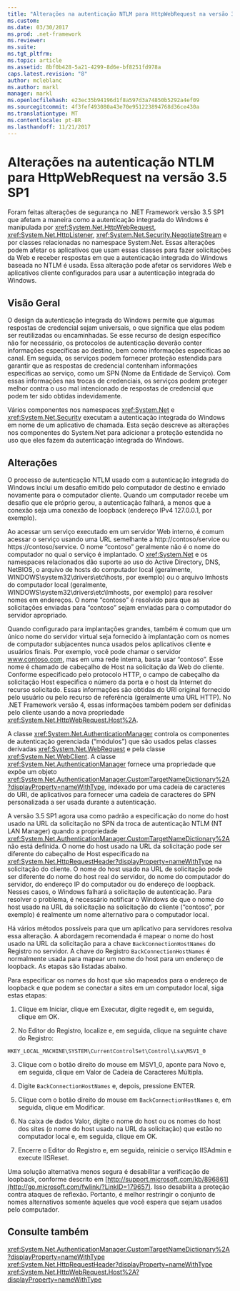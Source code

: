 ```yaml
---
title: "Alterações na autenticação NTLM para HttpWebRequest na versão 3.5 SP1"
ms.custom: 
ms.date: 03/30/2017
ms.prod: .net-framework
ms.reviewer: 
ms.suite: 
ms.tgt_pltfrm: 
ms.topic: article
ms.assetid: 8bf0b428-5a21-4299-8d6e-bf8251fd978a
caps.latest.revision: "8"
author: mcleblanc
ms.author: markl
manager: markl
ms.openlocfilehash: e23ec35b94196d1f8a597d3a74850b5292a4ef09
ms.sourcegitcommit: 4f3fef493080a43e70e951223894768d36ce430a
ms.translationtype: MT
ms.contentlocale: pt-BR
ms.lasthandoff: 11/21/2017
---
```

# <a name="changes-to-ntlm-authentication-for-httpwebrequest-in-version-35-sp1"></a>Alterações na autenticação NTLM para HttpWebRequest na versão 3.5 SP1
Foram feitas alterações de segurança no .NET Framework versão 3.5 SP1 que afetam a maneira como a autenticação integrada do Windows é manipulada por <xref:System.Net.HttpWebRequest>, <xref:System.Net.HttpListener>, <xref:System.Net.Security.NegotiateStream> e por classes relacionadas no namespace System.Net. Essas alterações podem afetar os aplicativos que usam essas classes para fazer solicitações da Web e receber respostas em que a autenticação integrada do Windows baseada no NTLM é usada. Essa alteração pode afetar os servidores Web e aplicativos cliente configurados para usar a autenticação integrada do Windows.  
  
## <a name="overview"></a>Visão Geral  
 O design da autenticação integrada do Windows permite que algumas respostas de credencial sejam universais, o que significa que elas podem ser reutilizadas ou encaminhadas. Se esse recurso de design específico não for necessário, os protocolos de autenticação deverão conter informações específicas ao destino, bem como informações específicas ao canal. Em seguida, os serviços podem fornecer proteção estendida para garantir que as respostas de credencial contenham informações específicas ao serviço, como um SPN (Nome da Entidade de Serviço). Com essas informações nas trocas de credenciais, os serviços podem proteger melhor contra o uso mal intencionado de respostas de credencial que podem ter sido obtidas indevidamente.  
  
 Vários componentes nos namespaces <xref:System.Net> e <xref:System.Net.Security> executam a autenticação integrada do Windows em nome de um aplicativo de chamada. Esta seção descreve as alterações nos componentes do System.Net para adicionar a proteção estendida no uso que eles fazem da autenticação integrada do Windows.  
  
## <a name="changes"></a>Alterações  
 O processo de autenticação NTLM usado com a autenticação integrada do Windows inclui um desafio emitido pelo computador de destino e enviado novamente para o computador cliente. Quando um computador recebe um desafio que ele próprio gerou, a autenticação falhará, a menos que a conexão seja uma conexão de loopback (endereço IPv4 127.0.0.1, por exemplo).  
  
 Ao acessar um serviço executado em um servidor Web interno, é comum acessar o serviço usando uma URL semelhante a http://contoso/service ou https://contoso/service. O nome “contoso” geralmente não é o nome do computador no qual o serviço é implantado. O <xref:System.Net> e os namespaces relacionados dão suporte ao uso do Active Directory, DNS, NetBIOS, o arquivo de hosts do computador local (geralmente, WINDOWS\system32\drivers\etc\hosts, por exemplo) ou o arquivo lmhosts do computador local (geralmente, WINDOWS\system32\drivers\etc\lmhosts, por exemplo) para resolver nomes em endereços. O nome “contoso” é resolvido para que as solicitações enviadas para “contoso” sejam enviadas para o computador do servidor apropriado.  
  
 Quando configurado para implantações grandes, também é comum que um único nome do servidor virtual seja fornecido à implantação com os nomes de computador subjacentes nunca usados pelos aplicativos cliente e usuários finais. Por exemplo, você pode chamar o servidor www.contoso.com, mas em uma rede interna, basta usar “contoso”. Esse nome é chamado de cabeçalho de Host na solicitação da Web do cliente. Conforme especificado pelo protocolo HTTP, o campo de cabeçalho da solicitação Host especifica o número da porta e o host da Internet do recurso solicitado. Essas informações são obtidas do URI original fornecido pelo usuário ou pelo recurso de referência (geralmente uma URL HTTP). No .NET Framework versão 4, essas informações também podem ser definidas pelo cliente usando a nova propriedade <xref:System.Net.HttpWebRequest.Host%2A>.  
  
 A classe <xref:System.Net.AuthenticationManager> controla os componentes de autenticação gerenciada (“módulos”) que são usados pelas classes derivadas <xref:System.Net.WebRequest> e pela classe <xref:System.Net.WebClient>. A classe <xref:System.Net.AuthenticationManager> fornece uma propriedade que expõe um objeto <xref:System.Net.AuthenticationManager.CustomTargetNameDictionary%2A?displayProperty=nameWithType>, indexado por uma cadeia de caracteres do URI, de aplicativos para fornecer uma cadeia de caracteres do SPN personalizada a ser usada durante a autenticação.  
  
 A versão 3.5 SP1 agora usa como padrão a especificação do nome do host usado na URL da solicitação no SPN da troca de autenticação NTLM (NT LAN Manager) quando a propriedade <xref:System.Net.AuthenticationManager.CustomTargetNameDictionary%2A> não está definida. O nome do host usado na URL da solicitação pode ser diferente do cabeçalho de Host especificado na <xref:System.Net.HttpRequestHeader?displayProperty=nameWithType> na solicitação do cliente. O nome do host usado na URL de solicitação pode ser diferente do nome do host real do servidor, do nome do computador do servidor, do endereço IP do computador ou do endereço de loopback. Nesses casos, o Windows falhará a solicitação de autenticação. Para resolver o problema, é necessário notificar o Windows de que o nome do host usado na URL da solicitação na solicitação do cliente (“contoso”, por exemplo) é realmente um nome alternativo para o computador local.  
  
 Há vários métodos possíveis para que um aplicativo para servidores resolva essa alteração. A abordagem recomendada é mapear o nome do host usado na URL da solicitação para a chave `BackConnectionHostNames` do Registro no servidor. A chave do Registro `BackConnectionHostNames` é normalmente usada para mapear um nome do host para um endereço de loopback. As etapas são listadas abaixo.  
  
 Para especificar os nomes do host que são mapeados para o endereço de loopback e que podem se conectar a sites em um computador local, siga estas etapas:  
  
 1. Clique em Iniciar, clique em Executar, digite regedit e, em seguida, clique em OK.  
  
 2. No Editor do Registro, localize e, em seguida, clique na seguinte chave do Registro:  
  
 `HKEY_LOCAL_MACHINE\SYSTEM\CurrentControlSet\Control\Lsa\MSV1_0`  
  
 3. Clique com o botão direito do mouse em MSV1_0, aponte para Novo e, em seguida, clique em Valor de Cadeia de Caracteres Múltipla.  
  
 4. Digite `BackConnectionHostNames` e, depois, pressione ENTER.  
  
 5. Clique com o botão direito do mouse em `BackConnectionHostNames` e, em seguida, clique em Modificar.  
  
 6. Na caixa de dados Valor, digite o nome do host ou os nomes do host dos sites (o nome do host usado na URL da solicitação) que estão no computador local e, em seguida, clique em OK.  
  
 7. Encerre o Editor do Registro e, em seguida, reinicie o serviço IISAdmin e execute IISReset.  
  
 Uma solução alternativa menos segura é desabilitar a verificação de loopback, conforme descrito em [http://support.microsoft.com/kb/896861](http://go.microsoft.com/fwlink/?LinkID=179657). Isso desabilita a proteção contra ataques de reflexão. Portanto, é melhor restringir o conjunto de nomes alternativos somente àqueles que você espera que sejam usados pelo computador.  
  
## <a name="see-also"></a>Consulte também  
 <xref:System.Net.AuthenticationManager.CustomTargetNameDictionary%2A?displayProperty=nameWithType>  
 <xref:System.Net.HttpRequestHeader?displayProperty=nameWithType>  
 <xref:System.Net.HttpWebRequest.Host%2A?displayProperty=nameWithType>
